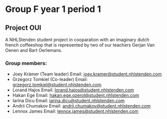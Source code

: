 # Group F year 1 period 1 

## Project OUI

A NHLStenden student project in cooparation with an imaginary dutch french coffeeshop that is represented by two of our teachers Gerjan Van Oenen and Bart Oerlemans.

### Group members:
* Joey Krämer (Team leader) Email: joey.kramer@student.nhlstenden.com
* Grzegorz Tomkiel (Co-leader) Email: grzegorz.tomkiel@student.nhlstenden.com
* Lorand Hajos Email: lorand.hajos@student.nhlstenden.com
* Hakan Ege Email: hakan.ege.ozerol@student.nhlstenden.com
* Iarina Dicu Email: iarina.dicu@student.nhlstenden.com
* Andrii Chumakov Email: andrii.chumakov@student.nhlstenden.com
* Lennox James Email: lennox.james@student.nhlstenden.com


